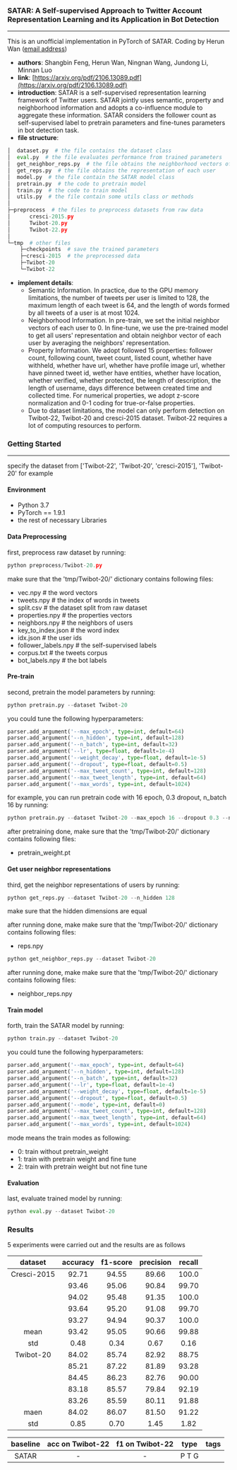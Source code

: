 ###  SATAR: A Self-supervised Approach to Twitter Account Representation Learning and its Application in Bot Detection
---
This is an unofficial implementation in PyTorch of SATAR. Coding by Herun Wan ([email address](wanherun@stu.xjtu.edu.cn))


- **authors**: Shangbin Feng, Herun Wan, Ningnan Wang, Jundong Li, Minnan Luo
- **link**: [https://arxiv.org/pdf/2106.13089.pdf](https://arxiv.org/pdf/2106.13089.pdf)
- **introduction**: SATAR is a self-supervised representation learning framework of Twitter users. SATAR jointly uses semantic, property and neighborhood information and adopts a co-influence module to aggregate these information.  SATAR considers the follower count as self-supervised label to pretrain parameters and fine-tunes parameters in bot detection task.
- **file structure**:

```python
│  dataset.py  # the file contains the dataset class
│  eval.py  # the file evaluates performance from trained parameters
│  get_neighbor_reps.py  # the file obtains the neighborhood vectors of each user 
│  get_reps.py  # the file obtains the representation of each user
│  model.py  # the file contain the SATAR model class
│  pretrain.py  # the code to pretrain model
│  train.py  # the code to train model
│  utils.py  # the file contain some utils class or methods
│  
├─preprocess  # the files to preprocess datasets from raw data
│      cresci-2015.py
│      Twibot-20.py
│      Twibot-22.py
│      
└─tmp  # other files
    ├─checkpoints  # save the trained parameters
    ├─cresci-2015  # the preprocessed data
    ├─Twibot-20
    └─Twibot-22
```

- **implement details**:  
  - Semantic Information. In practice, due to the GPU memory limitations, the number of tweets per user is limited to 128, the maximum length of each tweet is 64, and the length of words formed by all tweets of a user is at most 1024.
  -  Neighborhood Information. In pre-train, we set the initial neighbor vectors of each user to 0. In fine-tune, we use the pre-trained model to get all users' representation and obtain neighbor vector of each user by averaging the neighbors' representation. 
  - Property Information. We adopt followed 15 properties: follower count, following count, tweet count, listed count, whether have withheld, whether have url, whether have profile image url, whether have pinned tweet id, wether have entities, whether have location, whether verified, whether protected, the length of description, the length of username, days difference between created time and collected time. For numerical properties, we adopt z-score normalization and 0-1 coding for true-or-false properties.
  - Due to dataset limitations, the model can only perform detection on Twibot-22, Twibot-20 and cresci-2015 dataset. Twibot-22 requires a lot of computing resources to perform.
    

### Getting Started

---

specify the dataset from ['Twibot-22', 'Twibot-20', 'cresci-2015'], 'Twibot-20' for example

#### Environment

- Python 3.7
- PyTorch == 1.9.1
- the rest of necessary Libraries
  

#### Data Preprocessing

first, preprocess raw dataset by running: 

```python
python preprocess/Twibot-20.py
```

make sure that the 'tmp/Twibot-20/' dictionary contains following files:

- vec.npy  # the word vectors
- tweets.npy  # the index of words in tweets 
- split.csv  # the dataset split from raw dataset
- properties.npy  # the properties vectors
- neighbors.npy  # the neighbors of users
- key_to_index.json  # the word index
- idx.json  # the user ids
- follower_labels.npy  # the self-supervised labels
- corpus.txt  # the tweets corpus
- bot_labels.npy # the bot labels
  

#### Pre-train

second, pretrain the model parameters by running:

```python
python pretrain.py --dataset Twibot-20
```

you could tune the following hyperparameters:

```python
parser.add_argument('--max_epoch', type=int, default=64)
parser.add_argument('--n_hidden', type=int, default=128)
parser.add_argument('--n_batch', type=int, default=32)
parser.add_argument('--lr', type=float, default=1e-4)
parser.add_argument('--weight_decay', type=float, default=1e-5)
parser.add_argument('--dropout', type=float, default=0.5)
parser.add_argument('--max_tweet_count', type=int, default=128)
parser.add_argument('--max_tweet_length', type=int, default=64)
parser.add_argument('--max_words', type=int, default=1024)
```

for example, you can run pretrain code with 16 epoch, 0.3 dropout, n_batch 16 by running:

```python
python pretrain.py --dataset Twibot-20 --max_epoch 16 --dropout 0.3 --n_batch 16
```

after pretraining done, make sure that the 'tmp/Twibot-20/' dictionary contains following files:

- pretrain_weight.pt
  

#### Get user neighbor representations

third, get the neighbor representations of users by running:

```python
python get_reps.py --dataset Twibot-20 --n_hidden 128
```

make sure that the hidden dimensions are equal

after running done, make make sure that the 'tmp/Twibot-20/' dictionary contains following files:

- reps.npy

```python
python get_neighbor_reps.py --dataset Twibot-20
```

after running done, make make sure that the 'tmp/Twibot-20/' dictionary contains following files:

- neighbor_reps.npy
  

#### Train model

forth, train the SATAR model by running:

```python
python train.py --dataset Twibot-20
```

you could tune the following hyperparameters:

```python
parser.add_argument('--max_epoch', type=int, default=64)
parser.add_argument('--n_hidden', type=int, default=128)
parser.add_argument('--n_batch', type=int, default=32)
parser.add_argument('--lr', type=float, default=1e-4)
parser.add_argument('--weight_decay', type=float, default=1e-5)
parser.add_argument('--dropout', type=float, default=0.5)
parser.add_argument('--mode', type=int, default=0)
parser.add_argument('--max_tweet_count', type=int, default=128)
parser.add_argument('--max_tweet_length', type=int, default=64)
parser.add_argument('--max_words', type=int, default=1024)
```

mode means the train modes as following:

- 0: train without pretrain_weight
- 1: train with pretrain weight and fine tune
- 2: train with pretrain weight but not fine tune

#### Evaluation

last, evaluate trained model  by running:

```python
python eval.py --dataset Twibot-20
```





### Results

5 experiments were carried out and the results are as follows

|   dataset   | accuracy | f1-score | precision | recall |
| :---------: | :------: | :------: | :-------: | :----: |
| Cresci-2015 |  92.71   |  94.55   |   89.66   | 100.0  |
|             |  93.46   |  95.06   |   90.84   | 99.70  |
|             |  94.02   |  95.48   |   91.35   | 100.0  |
|             |  93.64   |  95.20   |   91.08   | 99.70  |
|             |  93.27   |  94.94   |   90.37   | 100.0  |
|    mean     |  93.42   |  95.05   |   90.66   | 99.88  |
|     std     |   0.48   |   0.34   |   0.67    |  0.16  |
|  Twibot-20  |  84.02   |  85.74   |   82.92   | 88.75  |
|             |  85.21   |  87.22   |   81.89   | 93.28  |
|             |  84.45   |  86.23   |   82.76   | 90.00  |
|             |  83.18   |  85.57   |   79.84   | 92.19  |
|             |  83.26   |  85.59   |   80.11   | 91.88  |
|    maen     |  84.02   |  86.07   |   81.50   | 91.22  |
|     std     |   0.85   |   0.70   |   1.45    |  1.82  |





| baseline | acc on Twibot-22 | f1 on Twibot-22 | type  | tags |
| :------: | :--------------: | :-------------: | :---: | :--: |
|  SATAR   |        -         |        -        | P T G |      |